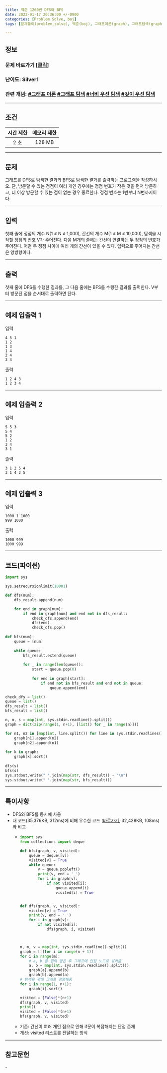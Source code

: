 ```yaml
---
title: 백준 1260번 DFS와 BFS
date: 2022-01-17 20:36:00 +/-0900
categories: [Problem Solve, boj]
tags: [문제풀이(problem_solve), 백준(boj), 그래프이론(graph), 그래프탐색(graph_search), 깊이우선탐색(depth_first_search), 너비우선탐색(breadth_first_search)]

---
```

## 정보
### 문제 바로가기 [[클릭](https://www.acmicpc.net/problem/1260)]
### 난이도: Silver1
### 관련 개념: [#그래프 이론](https://www.acmicpc.net/problemset?sort=ac_desc&algo=7) [#그래프 탐색](https://www.acmicpc.net/problemset?sort=ac_desc&algo=11) [#너비 우선 탐색](https://www.acmicpc.net/problemset?sort=ac_desc&algo=126) [#깊이 우선 탐색](https://www.acmicpc.net/problemset?sort=ac_desc&algo=127)

---
## 조건

시간 제한|메모리 제한
:---:|:---:
2 초|128 MB

---
## 문제
그래프를 DFS로 탐색한 결과와 BFS로 탐색한 결과를 출력하는 프로그램을 작성하시오. 단, 방문할 수 있는 정점이 여러 개인 경우에는 정점 번호가 작은 것을 먼저 방문하고, 더 이상 방문할 수 있는 점이 없는 경우 종료한다. 정점 번호는 1번부터 N번까지이다.

---
## 입력
첫째 줄에 정점의 개수 N(1 ≤ N ≤ 1,000), 간선의 개수 M(1 ≤ M ≤ 10,000), 탐색을 시작할 정점의 번호 V가 주어진다. 다음 M개의 줄에는 간선이 연결하는 두 정점의 번호가 주어진다. 어떤 두 정점 사이에 여러 개의 간선이 있을 수 있다. 입력으로 주어지는 간선은 양방향이다.

---
## 출력
첫째 줄에 DFS를 수행한 결과를, 그 다음 줄에는 BFS를 수행한 결과를 출력한다. V부터 방문된 점을 순서대로 출력하면 된다.

---
## 예제 입출력 1
입력
```
4 5 1
1 2
1 3
1 4
2 4
3 4
```

출력
```
1 2 4 3
1 2 3 4
```

---
## 예제 입출력 2
입력
```
5 5 3
5 4
5 2
1 2
3 4
3 1
```

출력
```
3 1 2 5 4
3 1 4 2 5
```

---
## 예제 입출력 3
입력
```
1000 1 1000
999 1000
```

출력
```
1000 999
1000 999
```

---
## 코드(파이썬)
```python
import sys

sys.setrecursionlimit(10001)

def dfs(num):
    dfs_result.append(num)

    for end in graph[num]:
        if end in graph[num] and end not in dfs_result:
            check_dfs.append(end)
            dfs(end)
            check_dfs.pop()
            
def bfs(num):
    queue = [num]
    
    while queue:
        bfs_result.extend(queue)
        
        for _ in range(len(queue)):
            start = queue.pop(0)
            
            for end in graph[start]:
                if end not in bfs_result and end not in queue:
                    queue.append(end)

check_dfs = list()
queue = list()
dfs_result = list()
bfs_result = list()

n, m, s = map(int, sys.stdin.readline().split())
graph = dict(zip(range(1, n+1), [list() for _ in range(n)]))

for n1, n2 in [map(int, line.split()) for line in sys.stdin.readlines()]:
    graph[n1].append(n2)
    graph[n2].append(n1)
    
for k in graph:
    graph[k].sort()
    
dfs(s)
bfs(s)
sys.stdout.write(" ".join(map(str, dfs_result)) + "\n")
sys.stdout.write(" ".join(map(str, bfs_result)))

```

---
## 특이사항
- DFS와 BFS를 동시에 사용
- 내 코드(35,376KB, 312ms)에 비해 우수한 코드 ([바로가기](https://www.acmicpc.net/source/37682831), 32,428KB, 108ms)와 비교
  - ```python
    import sys
    from collections import deque

    def bfs(graph, v, visited):
        queue = deque([v])
        visited[v] = True
        while queue:
            v = queue.popleft()
            print(v, end = ' ')
            for i in graph[v]:
                if not visited[i]:
                    queue.append(i)
                    visited[i] = True


    def dfs(graph, v, visited):
        visited[v] = True
        print(v, end = ' ')
        for i in graph[v]:
            if not visited[i]:
                dfs(graph, i, visited)



    n, m, v = map(int, sys.stdin.readline().split())
    graph = [[]for i in range(n + 1)]
    for i in range(m):
        # a, b 를 입력 받은 후 그래프에 인접 노드로 넣어줌
        a, b = map(int, sys.stdin.readline().split())
        graph[a].append(b)
        graph[b].append(a)
    # 탐색을 위해 그래프 정렬해줌
    for i in range(1, n+1):
        graph[i].sort()

    visited = [False]*(n+1)
    dfs(graph, v, visited)
    print()
    visited = [False]*(n+1)
    bfs(graph, v, visited)
    ```
  - 기존: 간선이 여러 개인 점으로 인해 if문이 복잡해지는 단점 존재
  - 개선: visited 리스트를 전달하는 방식

---
## 참고문헌
\-
